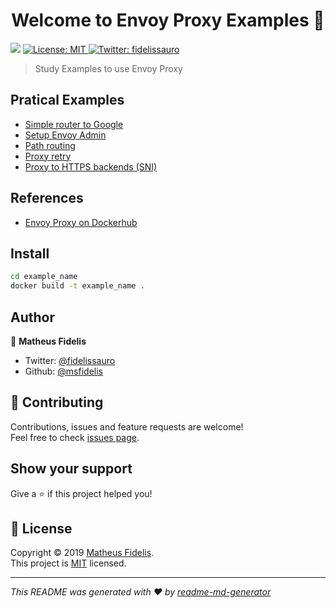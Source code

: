 <h1 align="center">Welcome to Envoy Proxy Examples 👋</h1>
<p>
  <img src="https://img.shields.io/badge/version-1.0.0-blue.svg?cacheSeconds=2592000" />
  <a href="LICENSE">
    <img alt="License: MIT" src="https://img.shields.io/badge/License-MIT-yellow.svg" target="_blank" />
  </a>
  <a href="https://twitter.com/fidelissauro">
    <img alt="Twitter: fidelissauro" src="https://img.shields.io/twitter/follow/fidelissauro.svg?style=social" target="_blank" />
  </a>
</p>

> Study Examples to use Envoy Proxy

## Pratical Examples

* [Simple router to Google](./vanilla_simple_router)
* [Setup Envoy Admin](./vanilla_envoy_admin)
* [Path routing](./vanilla_path_router)
* [Proxy retry](./vanilla_proxy_retry)
* [Proxy to HTTPS backends (SNI)](./vanilla_simple_router)


## References

* [Envoy Proxy on Dockerhub](https://hub.docker.com/u/envoyproxy/)

## Install

```sh
cd example_name
docker build -t example_name .
```

## Author

👤 **Matheus Fidelis**

* Twitter: [@fidelissauro](https://twitter.com/fidelissauro)
* Github: [@msfidelis](https://github.com/msfidelis)

## 🤝 Contributing

Contributions, issues and feature requests are welcome!<br />Feel free to check [issues page](/issues).

## Show your support

Give a ⭐️ if this project helped you!

## 📝 License

Copyright © 2019 [Matheus Fidelis](https://github.com/msfidelis).<br />
This project is [MIT](LICENSE) licensed.

***
_This README was generated with ❤️ by [readme-md-generator](https://github.com/kefranabg/readme-md-generator)_